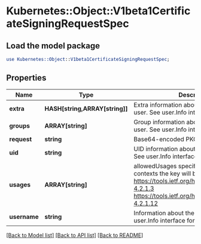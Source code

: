 # Kubernetes::Object::V1beta1CertificateSigningRequestSpec

## Load the model package
```perl
use Kubernetes::Object::V1beta1CertificateSigningRequestSpec;
```

## Properties
Name | Type | Description | Notes
------------ | ------------- | ------------- | -------------
**extra** | **HASH[string,ARRAY[string]]** | Extra information about the requesting user. See user.Info interface for details. | [optional] 
**groups** | **ARRAY[string]** | Group information about the requesting user. See user.Info interface for details. | [optional] 
**request** | **string** | Base64-encoded PKCS#10 CSR data | 
**uid** | **string** | UID information about the requesting user. See user.Info interface for details. | [optional] 
**usages** | **ARRAY[string]** | allowedUsages specifies a set of usage contexts the key will be valid for. See: https://tools.ietf.org/html/rfc5280#section-4.2.1.3      https://tools.ietf.org/html/rfc5280#section-4.2.1.12 | [optional] 
**username** | **string** | Information about the requesting user. See user.Info interface for details. | [optional] 

[[Back to Model list]](../README.md#documentation-for-models) [[Back to API list]](../README.md#documentation-for-api-endpoints) [[Back to README]](../README.md)


